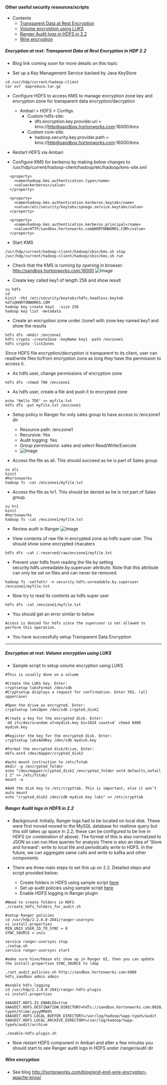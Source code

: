 #### Other useful security resources/scripts

- Contents
  - [Transparent Data at Rest Encryption](https://github.com/abajwa-hw/security-workshops/blob/master/Other-resources.md#encryption-at-rest-transparent-data-at-rest-encryption-in-hdp-22)
  - [Volume encryption using LUKS](https://github.com/abajwa-hw/security-workshops/blob/master/Other-resources.md#encryption-at-rest-volume-encryption-using-luks)
  - [Ranger Audit logs in HDFS in 2.2](https://github.com/abajwa-hw/security-workshops/blob/master/Other-resources.md#ranger-audit-logs-in-hdfs-in-22)
  - [Wire encryption](https://github.com/abajwa-hw/security-workshops/blob/master/Other-resources.md#wire-encryption)
  
##### Encryption at rest: Transparent Data at Rest Encryption in HDP 2.2
- Blog link coming soon for more details on this topic

- Set up a Key Management Service backed by Java KeyStore
```
cd /usr/hdp/current/hadoop-client
tar xvf  mapreduce.tar.gz
```
- Configure HDFS to access KMS to manage encryption zone key and encryption zone for transparent data encryption/decryption
  - Ambari > HDFS > Configs 
    - Custom hdfs-site:
      - dfs.encryption.key.provider.uri = kms://http@sandbox.hortonworks.com:16000/kms
    - Custom core-site:
      - hadoop.security.key.provider.path = kms://http@sandbox.hortonworks.com:16000/kms

- Restart HDFS via Ambari

- Configure KMS for kerberos by making below changes to /usr/hdp/current/hadoop-client/hadoop/etc/hadoop/kms-site.xml
```
  <property>
    <name>hadoop.kms.authentication.type</name>
    <value>kerberos</value>
  </property>

  <property>
    <name>hadoop.kms.authentication.kerberos.keytab</name>
    <value>/etc/security/keytabs/spnego.service.keytab</value>
  </property>

  <property>
    <name>hadoop.kms.authentication.kerberos.principal</name>
    <value>HTTP/sandbox.hortonworks.com@HORTONWORKS.COM</value>
  </property>
```

- Start KMS
```
/usr/hdp/current/hadoop-client/hadoop/sbin/kms.sh stop
/usr/hdp/current/hadoop-client/hadoop/sbin/kms.sh run
```
- Check that the KMS is running by opening in browser: http://sandbox.hortonworks.com:16000
![Image](../master/screenshots/KMS.png?raw=true)

- Create key called key1 of length 256 and show result
```
su hdfs
cd
kinit -Vkt /etc/security/keytabs/hdfs.headless.keytab  hdfs@HORTONWORKS.COM
hadoop key create key1  -size 256
hadoop key list -metadata
```

- Create an encryption zone under /zone1 with zone key named key1 and show the results
```
hdfs dfs -mkdir /enczone1
hdfs crypto -createZone -keyName key1 -path /enczone1
hdfs crypto -listZones 
```

Since HDFS file encryption/decryption is transparent to its client, user can read/write files to/from encryption zone as long they have the permission to access it.

- As hdfs user, change permissions of encryption zone
```
hdfs dfs -chmod 700 /enczone1
```

- As hdfs user, create a file and push it to encrypted zone
```
echo "Hello TDE" >> myfile.txt
hdfs dfs -put myfile.txt /enczone1
```
- Setup policy in Ranger for only sales group to have access to /enczone1 dir
  - Resource path: /enczone1
  - Recursive: Yes
  - Audit logging: Yes
  - Group permissions: sales and select Read/Write/Execute
  - ![Image](../master/screenshots/ranger-tde-setup.png?raw=true)

- Access the file as ali. This should succeed as he is part of Sales group.
```
su ali
kinit
#hortonworks
hadoop fs -cat /enczone1/myfile.txt
```

- Access the file as hr1. This should be denied as he is not part of Sales group.
```
su hr1
kinit
#hortonworks
hadoop fs -cat /enczone1/myfile.txt
```

- Review audit in Ranger
![Image](../master/screenshots/ranger-tde-audit.png?raw=true)

- View contents of raw file in encrypted zone as hdfs super user. This should show some encrypted chacaters
```
hdfs dfs -cat /.reserved/raw/enczone1/myfile.txt
```


- Prevent user hdfs from reading the file by setting security.hdfs.unreadable.by.superuser attribute. Note that this attribute can only be set on files and can never be removed.
```
hadoop fs -setfattr -n security.hdfs.unreadable.by.superuser /enczone1/myfile.txt
```
- Now try to read its contents as hdfs super user
```
hdfs dfs -cat /enczone1/myfile.txt
```
- You should get an error similar to below
```
Access is denied for hdfs since the superuser is not allowed to perform this operation.
```

- You have successfully setup Transparent Data Encryption

---------------------

##### Encryption at rest: Volume encryption using LUKS 

- Sample script to setup volume encryption using LUKS 
```
#This is usually done on a volume

#Create the LUKS key. Enter: 
cryptsetup luksFormat /dev/sdb
#Cryptsetup displays a request for confirmation. Enter YES. (all uppercase)

#Open the drive as encrypted. Enter:
cryptsetup luksOpen /dev/sdb crypted_disk2

#Create a key for the encrypted disk. Enter:
`dd if=/dev/urandom of=mydisk.key bs=1024 count=4` chmod 0400 mydisk.key

#Register the key for the encrypted disk. Enter:
cryptsetup luksAddKey /dev/sdb mydisk.key

#Format the encrypted disk/drive, Enter:
mkfs.ext4 /dev/mapper/crypted_disk2    

#auto mount instruction to /etc/fstab
mkdir -p /encrypted_folder
echo "/dev/mapper/crypted_disk2 /encrypted_folder ext4 defaults,nofail 1 2" >> /etc/fstab/ 
mount -a

#Add the disk key to /etc/crypttab. This is important, else it won’t auto mount
echo "crypted_disk2 /dev/sdb mydisk.key luks" >> /etc/crypttab
```


##### Ranger Audit logs in HDFS in 2.2

- Background: Initially, Ranger logs had to be located on local disk. These were first moved moved to the MySQL database for realtime query but this still takes up space
In 2.2, these can be configured to be live in HDFS (or combination of above). The format of this is also normalized to JSON so can run Hive queries for analysis
There is also an idea of 'Store and forward': write to local file and periodically write to HDFS. In the future, we can aggregate same calls and write to kafka and other components

- There are three main steps to set this up on 2.2. Detailed steps and script provided below:
  - Create folders in HDFS using sample script [here](https://github.com/abajwa-hw/security-workshops/blob/master/scripts/create_hdfs_folders_for_audit.sh)
  - Set up audit policies using sample script [here](https://github.com/abajwa-hw/security-workshops/blob/master/scripts/set_audit_policies.sh)
  - Enable HDFS logging in Ranger plugin
  
```
#Need to create folders in HDFS 
./create_hdfs_folders_for_audit.sh

#setup Ranger policies
cd /usr/hdp/2.2.0.0-2041/ranger-usersync
vi install.properties
MIN_UNIX_USER_ID_TO_SYNC = 0
SYNC_SOURCE = unix

service ranger-usersync stop
./setup.sh
service ranger-usersync start

#make sure hive/hbase etc show up in Ranger UI, then you can update the install.properties SYNC_SOURCE to ldap

./set_audit_policies.sh http://sandbox.hortonworks.com:6080 hdfs_sandbox admin admin

#enable hdfs logging
cd /usr/hdp/2.2.0.0-2041/ranger-hdfs-plugin
vi install.properties

XAAUDIT.HDFS.IS_ENABLED=true
XAAUDIT.HDFS.DESTINATION_DIRECTORY=hdfs://sandbox.hortonworks.com:8020/ranger/audit/%app-type%/%time:yyyyMMdd%
XAAUDIT.HDFS.LOCAL_BUFFER_DIRECTORY=/var/log/hadoop/%app-type%/audit
XAAUDIT.HDFS.LOCAL_ARCHIVE_DIRECTORY=/var/log/hadoop/%app-type%/audit/archive

./enable-hdfs-plugin.sh
```

- Now restart HDFS component in Ambari and after a few minutes you should start to see Ranger audit logs in HDFS under /ranger/audit dir

##### Wire encryption

- See blog http://hortonworks.com/blog/end-end-wire-encryption-apache-knox/
